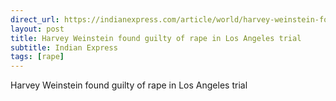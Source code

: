 ```yaml
---
direct_url: https://indianexpress.com/article/world/harvey-weinstein-found-guilty-of-rape-in-los-angeles-trial-8333691/
layout: post
title: Harvey Weinstein found guilty of rape in Los Angeles trial
subtitle: Indian Express
tags: [rape]
---
```


Harvey Weinstein found guilty of rape in Los Angeles trial